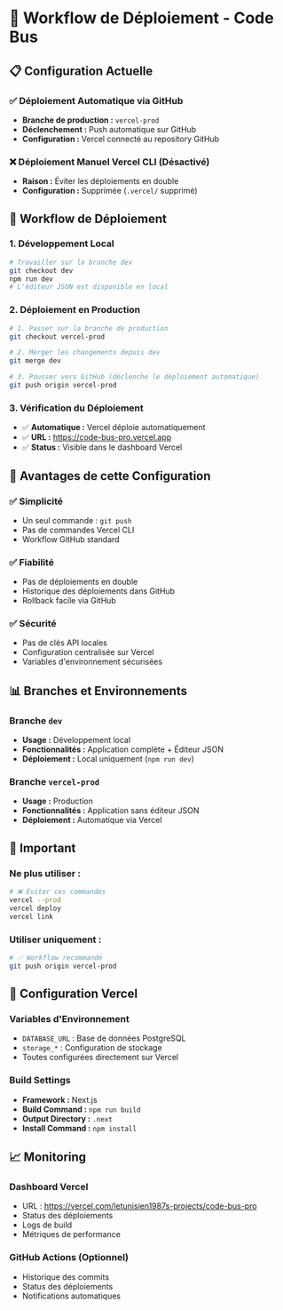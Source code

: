 # 🚀 Workflow de Déploiement - Code Bus

## 📋 **Configuration Actuelle**

### ✅ **Déploiement Automatique via GitHub**
- **Branche de production :** `vercel-prod`
- **Déclenchement :** Push automatique sur GitHub
- **Configuration :** Vercel connecté au repository GitHub

### ❌ **Déploiement Manuel Vercel CLI (Désactivé)**
- **Raison :** Éviter les déploiements en double
- **Configuration :** Supprimée (`.vercel/` supprimé)

## 🔄 **Workflow de Déploiement**

### **1. Développement Local**
```bash
# Travailler sur la branche dev
git checkout dev
npm run dev
# L'éditeur JSON est disponible en local
```

### **2. Déploiement en Production**
```bash
# 1. Passer sur la branche de production
git checkout vercel-prod

# 2. Merger les changements depuis dev
git merge dev

# 3. Pousser vers GitHub (déclenche le déploiement automatique)
git push origin vercel-prod
```

### **3. Vérification du Déploiement**
- ✅ **Automatique :** Vercel déploie automatiquement
- ✅ **URL :** https://code-bus-pro.vercel.app
- ✅ **Status :** Visible dans le dashboard Vercel

## 🎯 **Avantages de cette Configuration**

### ✅ **Simplicité**
- Un seul commande : `git push`
- Pas de commandes Vercel CLI
- Workflow GitHub standard

### ✅ **Fiabilité**
- Pas de déploiements en double
- Historique des déploiements dans GitHub
- Rollback facile via GitHub

### ✅ **Sécurité**
- Pas de clés API locales
- Configuration centralisée sur Vercel
- Variables d'environnement sécurisées

## 📊 **Branches et Environnements**

### **Branche `dev`**
- **Usage :** Développement local
- **Fonctionnalités :** Application complète + Éditeur JSON
- **Déploiement :** Local uniquement (`npm run dev`)

### **Branche `vercel-prod`**
- **Usage :** Production
- **Fonctionnalités :** Application sans éditeur JSON
- **Déploiement :** Automatique via Vercel

## 🚨 **Important**

### **Ne plus utiliser :**
```bash
# ❌ Éviter ces commandes
vercel --prod
vercel deploy
vercel link
```

### **Utiliser uniquement :**
```bash
# ✅ Workflow recommandé
git push origin vercel-prod
```

## 🔧 **Configuration Vercel**

### **Variables d'Environnement**
- `DATABASE_URL` : Base de données PostgreSQL
- `storage_*` : Configuration de stockage
- Toutes configurées directement sur Vercel

### **Build Settings**
- **Framework :** Next.js
- **Build Command :** `npm run build`
- **Output Directory :** `.next`
- **Install Command :** `npm install`

## 📈 **Monitoring**

### **Dashboard Vercel**
- URL : https://vercel.com/letunisien1987s-projects/code-bus-pro
- Status des déploiements
- Logs de build
- Métriques de performance

### **GitHub Actions (Optionnel)**
- Historique des commits
- Status des déploiements
- Notifications automatiques
